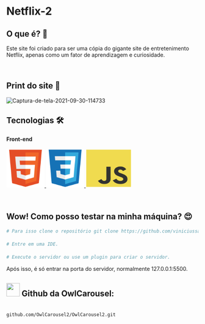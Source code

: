 # Netflix-2

<h2> O que é? 🤔 </h2>

Este site foi criado para ser uma cópia do gigante site de entretenimento Netflix,
apenas como um fator de aprendizagem e curiosidade.

<br>

<h2> Print do site 📸</h2>
<img src="https://i.ibb.co/fnTyHZ8/Captura-de-tela-2021-09-30-114733.png" alt="Captura-de-tela-2021-09-30-114733" border="0">

<br>
<h2> Tecnologias 🛠</h2>

#### **Front-end** 
<p align="left">

  <a href="https://developer.mozilla.org/pt-BR/docs/Web/HTML" target="_blank">
    <img
      src="https://raw.githubusercontent.com/devicons/devicon/master/icons/html5/html5-original.svg"
      alt="HTML5"
      width="100"
      height="100"
    />
  </a>

  <a href="https://developer.mozilla.org/pt-BR/docs/Web/CSS" target="_blank">
    <img
      src="https://raw.githubusercontent.com/devicons/devicon/master/icons/css3/css3-original.svg"
      alt="Css3"
      width="100"
      height="100"
    />
  </a>
  <a
    href="https://developer.mozilla.org/en-US/docs/Web/JavaScript"
  >
    <img
      src="https://raw.githubusercontent.com/devicons/devicon/master/icons/javascript/javascript-original.svg"
      alt="javascript"
      width="120"
      height="100"
    />
  </a>
  
</p>

<br>
  
<h2> Wow! Como posso testar na minha máquina? 😍</h2>

```bash
# Para isso clone o repositório git clone https://github.com/viniciussalvarenga/Netflix-2.git

# Entre em uma IDE.

# Execute o servidor ou use um plugin para criar o servidor.
```
Após isso, é só entrar na porta do servidor, normalmente 127.0.0.1:5500.

<h2> <a href="https://github.com/OwlCarousel2/OwlCarousel2.git"><img height=35em width=35em src="https://i.ibb.co/6yZF547/18146764.png" border="0"></a> Github da OwlCarousel: </h2>

```bash

github.com/OwlCarousel2/OwlCarousel2.git

```

